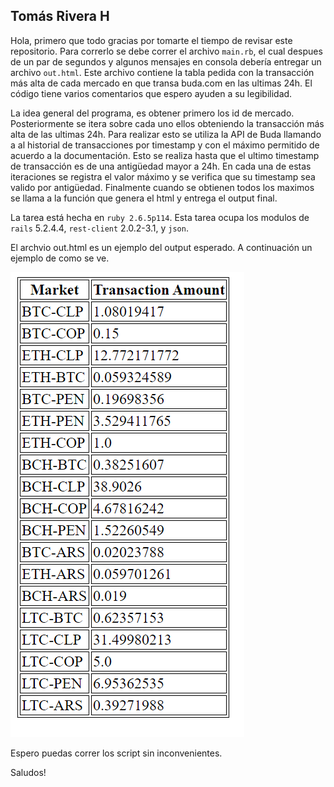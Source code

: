 
## Tomás Rivera H 

Hola, primero que todo gracias por tomarte el tiempo de revisar este repositorio. Para correrlo se debe correr el archivo ```main.rb```, el cual despues de un par de segundos y algunos mensajes en consola debería entregar un archivo ```out.html```. Este archivo contiene la tabla pedida con la transacción más alta de cada mercado en que transa buda.com en las ultimas 24h. El código tiene varios comentarios que espero ayuden a su legibilidad.

La idea general del programa, es obtener primero los id de mercado. Posteriormente se itera sobre cada uno ellos obteniendo la transacción más alta de las ultimas 24h. Para realizar esto se utiliza la API de Buda llamando a al historial de transacciones por timestamp y con el máximo permitido de acuerdo a la documentación. Esto se realiza hasta que el ultimo timestamp de transacción es de una antigüedad mayor a 24h. En cada una de estas iteraciones se registra el valor máximo y se verifica que su timestamp sea valido por antigüedad. Finalmente cuando se obtienen todos los maximos se llama a la función que genera el html y entrega el output final.

La tarea está hecha en ```ruby 2.6.5p114```. Esta tarea ocupa los modulos de ```rails``` 5.2.4.4, ```rest-client``` 2.0.2-3.1, y ```json```.

El archvio out.html es un ejemplo del output esperado. A continuación un ejemplo de como se ve.

![alt text](Tabla.png "Table")




Espero puedas correr los script sin inconvenientes.

Saludos!